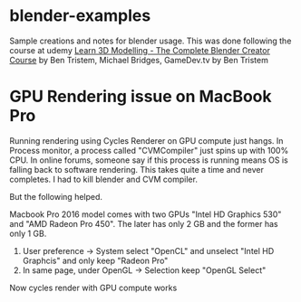 # blender-examples

Sample creations and notes for blender usage. This was done following the course at 
udemy [Learn 3D Modelling - The Complete Blender Creator Course](https://www.udemy.com/blendertutorial/)
by Ben Tristem, Michael Bridges, GameDev.tv by Ben Tristem


# GPU Rendering issue on MacBook Pro

Running rendering using Cycles Renderer on GPU compute just hangs.  In Process monitor, a process called 
"CVMCompiler" just spins up with 100% CPU.  In online forums, someone say if this process is running means
OS is falling back to software rendering.  This takes quite a time and never completes.  I had to kill blender
and CVM compiler.

But the following helped.

Macbook Pro 2016 model comes with two GPUs "Intel HD Graphics 530" and "AMD Radeon Pro 450". The later has only 2 GB and 
the former has only 1 GB. 

1. User preference -> System select "OpenCL" and unselect "Intel HD Graphcis" and only keep "Radeon Pro"
2. In same page, under OpenGL -> Selection keep "OpenGL Select" 

Now cycles render with GPU compute works
